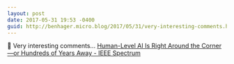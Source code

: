 ```yaml
---
layout: post
date: 2017-05-31 19:53 -0400
guid: http://benhager.micro.blog/2017/05/31/very-interesting-comments.html
---
```

🔬 Very interesting comments... [Human-Level AI Is Right Around the Corner—or Hundreds of Years Away - IEEE Spectrum](http://spectrum.ieee.org/computing/software/humanlevel-ai-is-right-around-the-corner-or-hundreds-of-years-away)
